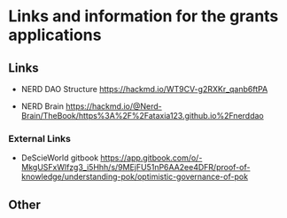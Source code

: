 # Links and information for the grants applications

## Links

- NERD DAO Structure
https://hackmd.io/WT9CV-g2RXKr_qanb6ftPA

- NERD Brain
https://hackmd.io/@Nerd-Brain/TheBook/https%3A%2F%2Fataxia123.github.io%2Fnerddao



### External Links
- DeScieWorld gitbook
https://app.gitbook.com/o/-MkgUSFxWlfzg3_i5Hhh/s/9MEjFU51nP6AA2ee4DFR/proof-of-knowledge/understanding-pok/optimistic-governance-of-pok 

## Other


